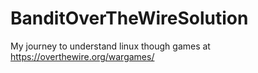 # BanditOverTheWireSolution
My journey to understand linux though games at https://overthewire.org/wargames/
